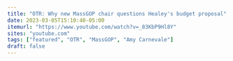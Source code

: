 ```yaml
---
title: "OTR: Why new MassGOP chair questions Healey's budget proposal"
date: 2023-03-05T15:10:40-05:00
itemurl: "https://www.youtube.com/watch?v=_83KbP9Hl8Y"
sites: "youtube.com"
tags: ["featured", "OTR", "MassGOP", "Amy Carnevale"]
draft: false
---
```


